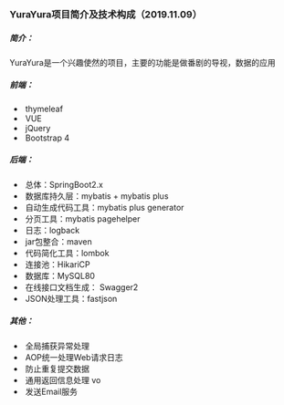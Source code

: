 ### YuraYura项目简介及技术构成（2019.11.09）



##### 简介：

​	YuraYura是一个兴趣使然的项目，主要的功能是做番剧的导视，数据的应用



##### 前端：

- ​	thymeleaf
- ​	VUE
- ​	jQuery
- ​	Bootstrap 4

##### 后端：

- ​	总体：SpringBoot2.x
- ​	数据库持久层：mybatis + mybatis plus
- ​	自动生成代码工具：mybatis plus generator
- ​        分页工具：mybatis pagehelper
- ​	日志：logback
- ​	 jar包整合：maven
- ​        代码简化工具：lombok
- ​        连接池：HikariCP
- ​        数据库：MySQL80
- ​        在线接口文档生成： Swagger2
- ​        JSON处理工具：fastjson

##### 其他：

- ​	全局捕获异常处理
- ​	AOP统一处理Web请求日志
- ​        防止重复提交数据
- ​	通用返回信息处理 vo
- ​        发送Email服务
